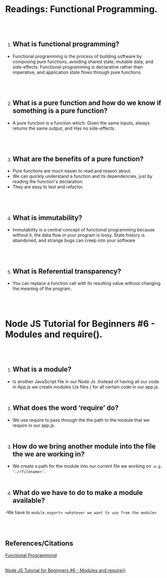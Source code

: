 # Readings: Functional Programming.

<br></br>

1. ## What is functional programming?
- Functional programming is the process of building software by composing pure functions, avoiding shared state, mutable data, and side-effects. Functional programming is declarative rather than imperative, and application state flows through pure functions

<br></br>

2. ## What is a pure function and how do we know if something is a pure function?
- A pure function is a function which:
Given the same inputs, always returns the same output, and Has no side-effects.

<br></br>

3. ## What are the benefits of a pure function?
- Pure functions are much easier to read and reason about.
- We can quickly understand a function and its dependencies, just by reading the function's declaration.
- They are easy to test and refactor.

<br></br>

4. ## What is immutability?
- Immutability is a central concept of functional programming because without it, the data flow in your program is lossy. State history is abandoned, and strange bugs can creep into your software


<br></br>

5. ## What is Referential transparency?
-  You can replace a function call with its resulting value without changing the meaning of the program. 

<br></br>

# Node JS Tutorial for Beginners #6 - Modules and require().

<br></br>

1. ## What is a module?
- Is another JavaScript file in our Node Js .Instead of having all our code in App.js we create modules (Js files ) for all certain code in our app.js.
<br></br>

2. ## What does the word ‘require’ do?
- We use require  to pass through the the path to the module that we require in our app.js.
<br></br>

3. ## How do we bring another module into the file the we are working in?
- We create a path for the module into our current file we working on .`e.g. './<filename>'`.
<br></br>

4. ## What do we have to do to make a module available?

-We have to `module.export= <whatever we want to use from the module>`


</br></br>

## References/Citations

[Functional Programming](https://medium.com/the-renaissance-developer/concepts-of-functional-programming-in-javascript-6bc84220d2aa))
</br></br>


[Node JS Tutorial for Beginners #6 - Modules and require()](https://www.youtube.com/watch?v=xHLd36QoS4k)
